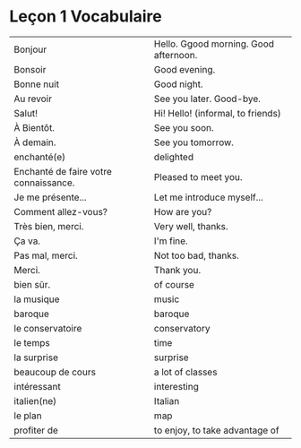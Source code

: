 # Leçon 1 Vocabulaire

|                                       |                                       |
| ------------------------------------- | ------------------------------------- |
| Bonjour                               | Hello. Ggood morning. Good afternoon. |
| Bonsoir                               | Good evening.                         |
| Bonne nuit                            | Good night.                           |
| Au revoir                             | See you later. Good-bye.              |
| Salut!                                | Hi! Hello! (informal, to friends)     |
| À Bientôt.                            | See you soon.                         |
| À demain.                             | See you tomorrow.                     |
| enchanté(e)                           | delighted                             |
| Enchanté de faire votre connaissance. | Pleased to meet you.                  |
| Je me présente...                     | Let me introduce myself...            |
| Comment allez-vous?                   | How are you?                          |
| Très bien, merci.                     | Very well, thanks.                    |
| Ça va.                                | I'm fine.                             |
| Pas mal, merci.                       | Not too bad, thanks.                  |
| Merci.                                | Thank you.                            |
| bien sûr.                             | of course                             |
| la musique                            | music                                 |
| baroque                               | baroque                               |
| le conservatoire                      | conservatory                          |
| le temps                              | time                                  |
| la surprise                           | surprise                              |
| beaucoup de cours                     | a lot of classes                      |
| intéressant                           | interesting                           |
| italien(ne)                           | Italian                               |
| le plan                               | map                                   |
| profiter de                           | to enjoy, to take advantage of        |


